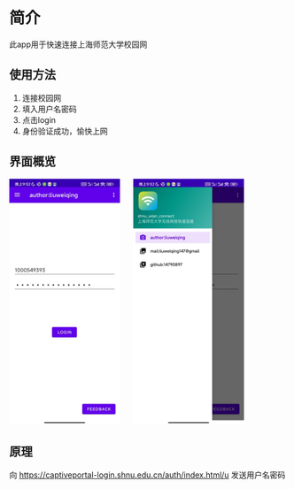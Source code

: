 # 简介
 此app用于快速连接上海师范大学校园网

## 使用方法
1. 连接校园网
2. 填入用户名密码
3. 点击login
4. 身份验证成功，愉快上网

## 界面概览
<div style="display: inline-block;">
    <img src="./prop1.jpg" alt="Image 1" width="200" style="margin-right: 20px;">
    <img src="./prop2.jpg" alt="Image 2" width="200">
</div>

## 原理
向 https://captiveportal-login.shnu.edu.cn/auth/index.html/u 发送用户名密码


